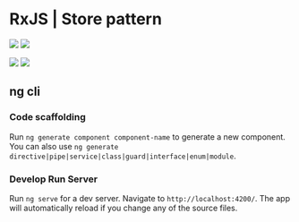 # RxJS | Store pattern
![](https://img.shields.io/badge/by-Alejandro.Fuentes-informational?style=flat-square&color=cdcdcd)
![](https://img.shields.io/badge/Attention-Project_In_Construction-informational?style=flat&color=red)

![](https://img.shields.io/badge/Angular-informational?style=flat&logo=angular&color=dd0031)
![](https://img.shields.io/badge/RxJS-informational?style=flat&logo=reactiveX&color=b7178c)

## ng cli

### Code scaffolding

Run `ng generate component component-name` to generate a new component. You can also use `ng generate directive|pipe|service|class|guard|interface|enum|module`.

### Develop Run Server

Run `ng serve` for a dev server. Navigate to `http://localhost:4200/`. The app will automatically reload if you change any of the source files.